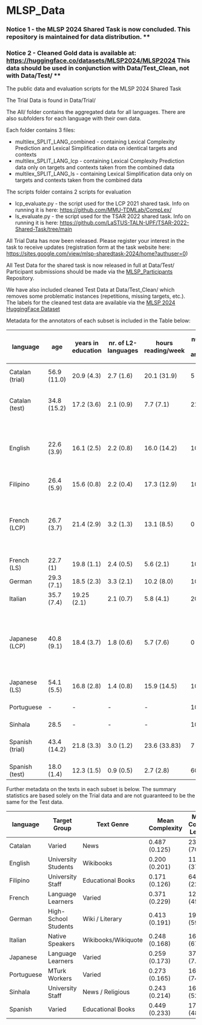 # MLSP_Data

### Notice 1 - the MLSP 2024 Shared Task is now concluded. This repository is maintained for data distribution. **

### Notice 2 - Cleaned Gold data is available at: https://huggingface.co/datasets/MLSP2024/MLSP2024 This data should be used in conjunction with Data/Test_Clean, not with Data/Test/ **

The public data and evaluation scripts for the MLSP 2024 Shared Task

The Trial Data is found in Data/Trial/

The All/ folder contains the aggregated data for all languages. There are also subfolders for each language with their own data.

Each folder contains 3 files:
 - multilex_SPLIT_LANG_combined - containing Lexical Complexity Prediction and Lexical Simplification data on identical targets and contexts
 - multilex_SPLIT_LANG_lcp - containing Lexical Complexity Prediction data only on targets and contexts taken from the combined data
 - multilex_SPLIT_LANG_ls - containing Lexical Simplification data only on targets and contexts taken from the combined data

The scripts folder contains 2 scripts for evaluation
 - lcp_evaluate.py - the script used for the LCP 2021 shared task. Info on running it is here: https://github.com/MMU-TDMLab/CompLex/
 - ls_evaluate.py - the script used for the TSAR 2022 shared task. Info on running it is here: https://github.com/LaSTUS-TALN-UPF/TSAR-2022-Shared-Task/tree/main

All Trial Data has now been released. Please register your interest in the task to receive updates (registration form at the task website here: https://sites.google.com/view/mlsp-sharedtask-2024/home?authuser=0)

All Test Data for the shared task is now released in full at Data/Test/ Participant submissions should be made via the [MLSP_Participants](https://github.com/MLSP2024/MLSP_Participants) Repository.

We have also included cleaned Test Data at Data/Test_Clean/ which removes some problematic instances (repetitions, missing targets, etc.). The labels for the cleaned test data are available via the [MLSP 2024 HuggingFace Dataset](https://huggingface.co/datasets/MLSP2024/MLSP2024)

Metadata for the annotators of each subset is included in the Table below:

 language       | age         | years in education  | nr. of L2-languages | hours reading/week | number of native annotators | number of non-native annotators | L1-languages
 ---            | ---         | ---                 |---                  | ---                | ---                         | ---                             | ---
Catalan (trial) | 56.9 (11.0) | 20.9 (4.3)          | 2.7 (1.6)           | 20.1 (31.9)        | 5                           | 5                               | Catalan (5), Spanish (4), German (1) 
Catalan (test)  | 34.8 (15.2) | 17.2 (3.6)          | 2.1 (0.9)           | 7.7 (7.1)          | 21                          | 53                              | Spanish (56), Basque (1), English (1), German (1) | 
English         | 22.6 (3.9)  | 16.1 (2.5)          | 2.2 (0.8)           | 16.0 (14.2)        | 10                          | 11                              | English (10), Chinese (3), Urdu (3), Persian (2), Assamese(1), Italian(1), Kurdish (1)
Filipino        | 26.4 (5.9)  | 15.6 (0.8)          | 2.2 (0.4)           | 17.3 (12.9)        | 10                          | 0                               | Filipino (10)
French (LCP)    | 26.7 (3.7)  | 21.4 (2.9)          | 3.2 (1.3)           | 13.1 (8.5)         | 0                           | 10                              | Arabic (2), Mandarin (2), German (1), Hindi (1), Italian (1), Japanese (1), Spanish (1), Turkish (1)
French (LS)     | 22.7 (1)    | 19.8 (1.1)          | 2.4 (0.5)           | 5.6 (2.1)          | 10                          | 0                               | French (10)
German          | 29.3 (7.1)  | 18.5 (2.3)          | 3.3 (2.1)           | 10.2 (8.0)         | 10                          | 0                               | German (10)
Italian         | 35.7 (7.4)  | 19.25 (2.1)         | 2.1 (0.7)           | 5.8 (4.1)          | 20                          | 0                               | Italian (20)
Japanese (LCP)  | 40.8 (9.1)  | 18.4 (3.7)          | 1.8 (0.6)           | 5.7 (7.6)          | 0                           | 10                              | English (5), Portuguese & English (1), French (1), French & English (1), Basque & Spanish (1), Swedish (1)
Japanese (LS)   | 54.1 (5.5)  | 16.8 (2.8)          | 1.4 (0.8)           | 15.9 (14.5)        | 10                          | 0                               | Japanese (10)
Portuguese      | -           | -                   | -                   | -                  | 10                          | 0                               | Brazilian Portuguese (10)
Sinhala         | 28.5        | -                   | -                   | -                  | 10                          | -                               | Sinhala (10)
Spanish (trial) | 43.4 (14.2) | 21.8 (3.3)          | 3.0 (1.2)           | 23.6 (33.83)       | 7                           | 3                               | Spanish (7), Polish (1), Italian (1), German (1) 
Spanish (test)  | 18.0 (1.4) | 12.3 (1.5)           | 0.9 (0.5)           | 2.7 (2.8)          | 60                          | 0                               | Spanish (60)

Further metadata on the texts in each subset is below. The summary statistics are based solely on the Trial data and are not guaranteed to be the same for the Test data.


 language       |  Target Group        | Text Genre           | Mean Complexity | Mean Context Length | Mean Unique Subs
 ---            | ---                  | ---                  |---              | ---                 | ---                  
Catalan         | Varied               | News                 | 0.487 (0.125)   | 239.5 (70.1)        | 14.2 (3.4) 
English         | University Students  | Wikibooks            | 0.200 (0.201)   | 111.0 (37.0)        |  6.2 (1.9) 
Filipino        | University Staff     | Educational Books    | 0.171 (0.126)   |  64.1 (22.1)        |  4.0 (1.1) 
French          | Language Learners    | Varied               | 0.371 (0.229)   | 129.1 (45.6)        | 10.1 (3.5) 
German          | High-School Students | Wiki / Literary      | 0.413 (0.191)   | 195.7 (59.6)        |  8.1 (2.8) 
Italian         | Native Speakers      | Wikibooks/Wikiquote  | 0.248 (0.168)   | 168.4 (67.6)        |  7.8 (3.0) 
Japanese        | Language Learners    | Varied               | 0.259 (0.173)   |  37.8 (7.3)         | 15.8 (4.6)
Portuguese      | MTurk Workers        | Varied               | 0.273 (0.165)   | 165.9 (74.1)        |  5.4 (1.2)
Sinhala         | University Staff     | News / Religious     | 0.243 (0.214)   | 163.4 (52.6)        |  4.3 (0.6)
Spanish         | Varied               | Educational Books    | 0.449 (0.233)   | 178.7 (48.1)        | 10.9 (3.8)




